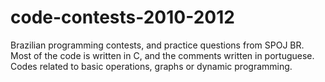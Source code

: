 code-contests-2010-2012
=======================

Brazilian programming contests, and practice questions from SPOJ BR. Most of the code is written in C, and the comments written in portuguese. Codes related to basic operations, graphs or dynamic programming.
